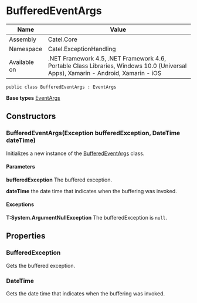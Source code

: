 

# BufferedEventArgs

Name|Value
---|---
Assembly|Catel.Core
Namespace|Catel.ExceptionHandling
Available on|.NET Framework 4.5, .NET Framework 4.6, Portable Class Libraries, Windows 10.0 (Universal Apps), Xamarin - Android, Xamarin - iOS

```
public class BufferedEventArgs : EventArgs
```

**Base types**
[EventArgs]()


## Constructors

### BufferedEventArgs(Exception bufferedException, DateTime dateTime)

Initializes a new instance of the [BufferedEventArgs](#) class.

#### Parameters

**bufferedException**
The buffered exception.

**dateTime**
the date time that indicates when the buffering was invoked.

#### Exceptions

**T:System.ArgumentNullException**
The bufferedException is ```null```.



## Properties

### BufferedException

Gets the buffered exception.



### DateTime

Gets the date time that indicates when the buffering was invoked.



